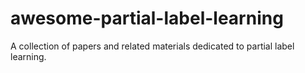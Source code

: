 # awesome-partial-label-learning
A collection of papers and related materials dedicated to partial label learning.
